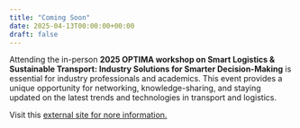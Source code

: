 ```yaml
---
title: "Coming Soon"
date: 2025-04-13T00:00:00+00:00
draft: false
---
```


Attending the in-person **2025 OPTIMA workshop on Smart Logistics & Sustainable Transport: Industry Solutions for Smarter Decision-Making** is essential for industry professionals and academics. This event provides a unique opportunity for networking, knowledge-sharing, and staying updated on the latest trends and technologies in transport and logistics.

Visit this [external site for nore information.](https://optima.org.au/icaps-smart-logistics/)